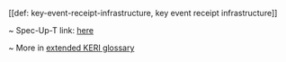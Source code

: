 [[def: key-event-receipt-infrastructure, key event receipt infrastructure]]

~ Spec-Up-T link: <a href='https://weboftrust.github.io/WOT-terms/docs/glossary/key-event-receipt-infrastructure'>here</a>

~ More in <a href="https://weboftrust.github.io/WOT-terms/docs/glossary/key-event-receipt-infrastructure">extended KERI glossary</a>
